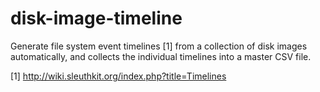 # disk-image-timeline

Generate file system event timelines [1] from a collection of disk images automatically, and collects the individual timelines into a master CSV file.

[1] http://wiki.sleuthkit.org/index.php?title=Timelines
